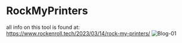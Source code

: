 # RockMyPrinters

all info on this tool is found at: https://www.rockenroll.tech/2023/03/14/rock-my-printers/
![Blog-01](https://github.com/user-attachments/assets/bb10e542-6eba-4b04-8ecd-cea6e108ba4c)
